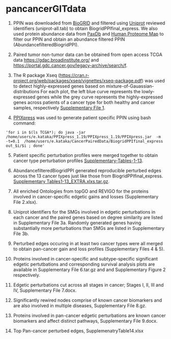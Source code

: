 # pancancerGITdata
1. PPIN was downloaded from [BioGRID](https://thebiogrid.org/download.php) and filtered using [Uniprot](http://www.uniprot.org/) reviewed identifiers (uniprot-all.tab) to obtain BiogridPPIfinal_express. We also used protein abundance data from [PaxDb](http://pax-db.org/species/9606/H.%20sapiens) and [Human Proteome Map](http://www.humanproteomemap.org/) to filter our PPIN and obtain an abundance filtered PPIN (AbundancefilteredBiogridPPI).

2. Paired tumor non-tumor data can be obtained from open access TCGA data <https://gdac.broadinstitute.org/> and <https://portal.gdc.cancer.gov/legacy-archive/search/f>.

3. The R package Xseq (https://cran.r-project.org/web/packages/xseq/vignettes/xseq-package.pdf) was used to detect highly-expressed genes based on mixture-of-Gauassian-distributions For each plot, the left blue curve represents the lowly-expressed genes while the grey curve represents the highly-expressed genes across patients of a cancer type for both healthy and cancer samples, respectively [Supplementary File 1](https://drive.google.com/open?id=1ci6TgK7qMl1fKsulgDsaYWVTGCSK0y-e).

4. [PPIXpress](https://sourceforge.net/projects/ppixpress/) was used to generate patient specific PPIN using bash command: 

```bashscript
'for i in $(ls TCGA*); do java -jar /home/users/e.kataka/PPIXpress_1.19/PPIXpress_1.19/PPIXpress.jar  -m  -t=0.1  /home/users/e.kataka/CancerPairedData/BiogridPPIfinal_express  out_$i/$i ; done'
```
5. Patient specific perturbation profiles were merged together to obtain cancer type perturbation profiles [Supplementary-Tables-1-13](https://drive.google.com/open?id=0Bz3WS2e_jQ6xU09NN19TWTJVSmM).

6. AbundancefilteredBiogridPPI generated reproducible perturbed edges across the 13 cancer types just like those from BiogridPPIfinal_express. [Supplementary Tables1-13_EXTRA.xlxs.tar.gz](https://drive.google.com/open?id=1AvUBF5WHf-ackau_gwTa7O1WEGjPodsP).

7. All enriched Ontologies from topGO and REVIGO for the proteins involved in cancer-specific edgetic gains and losses (Supplementary File 2.xlsx).  

8. Uniprot identifiers for the SMGs involved in edgetic perturbations in each cancer and the paired genes based on degree similarity are listed in Supplementary File 3a. Randomly generated genes having substantially more perturbations than SMGs are listed in Supplementary File 3b.

9. Perturbed edges occuring in at least two cancer types were all merged to obtain pan-cancer gain and loss profiles (Supplementary Files 4 & 5).

10. Proteins involved in cancer-specific and subtype-specific significant edgetic pertutbations and corresponding survival analysis plots are available in Supplementary File 6.tar.gz and and Supplementary Figure 2 respectively.

11. Edgetic perturbations cut across all stages in cancer; Stages I, II, III and IV, Supplementary File 7.docx.

12. Significantly rewired nodes comprise of known cancer biomarkers and are also involved in multiple diseases, Supplementary File 8.gz.

13. Proteins involved in pan-cancer edgetic perturbations are known cancer biomarkers and affect distinct pathways, Supplementary File 9.docx. 

14. Top Pan-cancer perturbed edges, SupplemenatryTable14.xlsx
